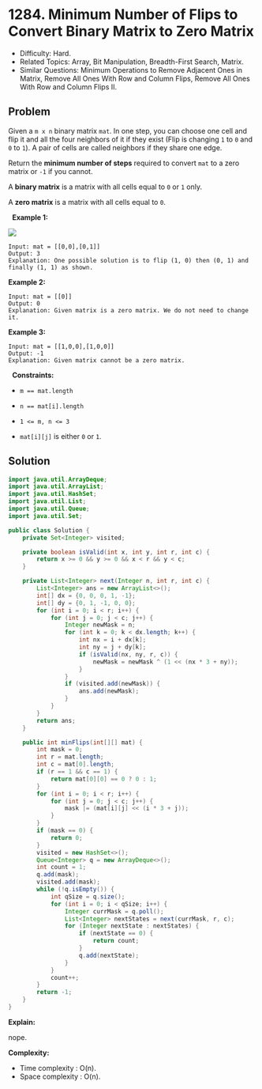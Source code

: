 # 1284. Minimum Number of Flips to Convert Binary Matrix to Zero Matrix

- Difficulty: Hard.
- Related Topics: Array, Bit Manipulation, Breadth-First Search, Matrix.
- Similar Questions: Minimum Operations to Remove Adjacent Ones in Matrix, Remove All Ones With Row and Column Flips, Remove All Ones With Row and Column Flips II.

## Problem

Given a ```m x n``` binary matrix ```mat```. In one step, you can choose one cell and flip it and all the four neighbors of it if they exist (Flip is changing ```1``` to ```0``` and ```0``` to ```1```). A pair of cells are called neighbors if they share one edge.

Return the **minimum number of steps** required to convert ```mat``` to a zero matrix or ```-1``` if you cannot.

A **binary matrix** is a matrix with all cells equal to ```0``` or ```1``` only.

A **zero matrix** is a matrix with all cells equal to ```0```.

 
**Example 1:**

![](https://assets.leetcode.com/uploads/2019/11/28/matrix.png)

```
Input: mat = [[0,0],[0,1]]
Output: 3
Explanation: One possible solution is to flip (1, 0) then (0, 1) and finally (1, 1) as shown.
```

**Example 2:**

```
Input: mat = [[0]]
Output: 0
Explanation: Given matrix is a zero matrix. We do not need to change it.
```

**Example 3:**

```
Input: mat = [[1,0,0],[1,0,0]]
Output: -1
Explanation: Given matrix cannot be a zero matrix.
```

 
**Constraints:**


	
- ```m == mat.length```
	
- ```n == mat[i].length```
	
- ```1 <= m, n <= 3```
	
- ```mat[i][j]``` is either ```0``` or ```1```.



## Solution

```java
import java.util.ArrayDeque;
import java.util.ArrayList;
import java.util.HashSet;
import java.util.List;
import java.util.Queue;
import java.util.Set;

public class Solution {
    private Set<Integer> visited;

    private boolean isValid(int x, int y, int r, int c) {
        return x >= 0 && y >= 0 && x < r && y < c;
    }

    private List<Integer> next(Integer n, int r, int c) {
        List<Integer> ans = new ArrayList<>();
        int[] dx = {0, 0, 0, 1, -1};
        int[] dy = {0, 1, -1, 0, 0};
        for (int i = 0; i < r; i++) {
            for (int j = 0; j < c; j++) {
                Integer newMask = n;
                for (int k = 0; k < dx.length; k++) {
                    int nx = i + dx[k];
                    int ny = j + dy[k];
                    if (isValid(nx, ny, r, c)) {
                        newMask = newMask ^ (1 << (nx * 3 + ny));
                    }
                }
                if (visited.add(newMask)) {
                    ans.add(newMask);
                }
            }
        }
        return ans;
    }

    public int minFlips(int[][] mat) {
        int mask = 0;
        int r = mat.length;
        int c = mat[0].length;
        if (r == 1 && c == 1) {
            return mat[0][0] == 0 ? 0 : 1;
        }
        for (int i = 0; i < r; i++) {
            for (int j = 0; j < c; j++) {
                mask |= (mat[i][j] << (i * 3 + j));
            }
        }
        if (mask == 0) {
            return 0;
        }
        visited = new HashSet<>();
        Queue<Integer> q = new ArrayDeque<>();
        int count = 1;
        q.add(mask);
        visited.add(mask);
        while (!q.isEmpty()) {
            int qSize = q.size();
            for (int i = 0; i < qSize; i++) {
                Integer currMask = q.poll();
                List<Integer> nextStates = next(currMask, r, c);
                for (Integer nextState : nextStates) {
                    if (nextState == 0) {
                        return count;
                    }
                    q.add(nextState);
                }
            }
            count++;
        }
        return -1;
    }
}
```

**Explain:**

nope.

**Complexity:**

* Time complexity : O(n).
* Space complexity : O(n).
